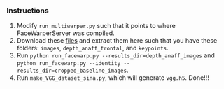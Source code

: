 ### Instructions

1. Modify `run_multiwarper.py` such that it points to where FaceWarperServer
   was compiled.
2. Download these [files](https://mega.nz/#!AORlAYxJ!N2V_YjOtK8U5lLaIKAlTGJJvpfQYy7sQwjD3T_CPpmU) and extract them here such that you have these
   folders: `images`, `depth_anaff_frontal`, and `keypoints`.
3. Run `python run_facewarp.py --results_dir=depth_anaff_images` and 
   `python run_facewarp.py --identity --results_dir=cropped_baseline_images`.
4. Run `make_VGG_dataset_sina.py`, which will generate `vgg.h5`. Done!!!
